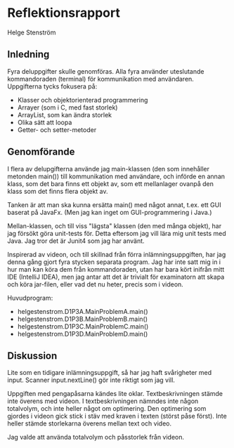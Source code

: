 # Reflektionsrapport
Helge Stenström

## Inledning
Fyra deluppgifter skulle genomföras. 
Alla fyra använder uteslutande kommandoraden (terminal) för
kommunikation med användaren. Uppgifterna tycks fokusera på:
- Klasser och objektorienterad programmering
- Arrayer (som i C, med fast storlek)
- ArrayList, som kan ändra storlek
- Olika sätt att loopa
- Getter- och setter-metoder

## Genomförande
I flera av delupgifterna använde jag main-klassen 
(den som innehåller metonden main()) till kommunikation med användare,
och införde en annan klass, som det bara finns ett objekt av, som ett mellanlager
ovanpå den klass som det finns flera objekt av.

Tanken är att man ska kunna ersätta main() med något annat, t.ex. ett GUI 
baserat på JavaFx. (Men jag kan inget om GUI-programmering i Java.)

Mellan-klassen, och till viss "lägsta" klassen (den med många objekt),
har jag försökt göra unit-tests för. Detta eftersom jag vill lära mig
unit tests med Java. Jag tror det är Junit4 som jag har använt.

Inspirerad av videon, och till skillnad från förra inlämningsuppgiften,
har jag denna gång gjort fyra stycken separata program.
Jag har inte satt mig in i hur man kan köra dem från kommandoraden, utan
har bara kört inifrån mitt IDE (IntelliJ IDEA), men jag antar att det
är trivialt för examinatorn att skapa och köra jar-filen, eller vad det nu heter,
precis som i videon.

Huvudprogram:
- helgestenstrom.D1P3A.MainProblemA.main()
- helgestenstrom.D1P3B.MainProblemB.main()
- helgestenstrom.D1P3C.MainProblemC.main()
- helgestenstrom.D1P3D.MainProblemD.main()


## Diskussion
Lite som en tidigare inlämningsuppgift, så har jag haft svårigheter
med input. Scanner input.nextLine() gör inte riktigt som jag vill.

Uppgiften med pengapåsarna kändes lite oklar. Textbeskrivningen stämde 
inte överens med videon. I textbeskrivningen nämndes inte någon totalvolym, 
och inte heller något om optimering. Den optimering som gjordes i videon
gick stick i stäv med kraven i texten (störst påse först). 
Inte heller stämde storlekarna överens mellan text och video.

Jag valde att använda totalvolym och påsstorlek från videon.

